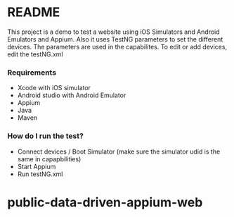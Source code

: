 # README #

This project is a demo to test a website using iOS Simulators and Android Emulators and Appium.
 Also it uses TestNG parameters to set the different devices. The parameters are used in the capabilites. 
 To edit or add devices, edit the testNG.xml  
  
### Requirements ###

* Xcode with iOS simulator
* Android studio with Android Emulator
* Appium
* Java
* Maven

### How do I run the test? ###

* Connect devices / Boot Simulator (make sure the simulator udid is the same in capapbilities)
* Start Appium
* Run testNG.xml
# public-data-driven-appium-web
